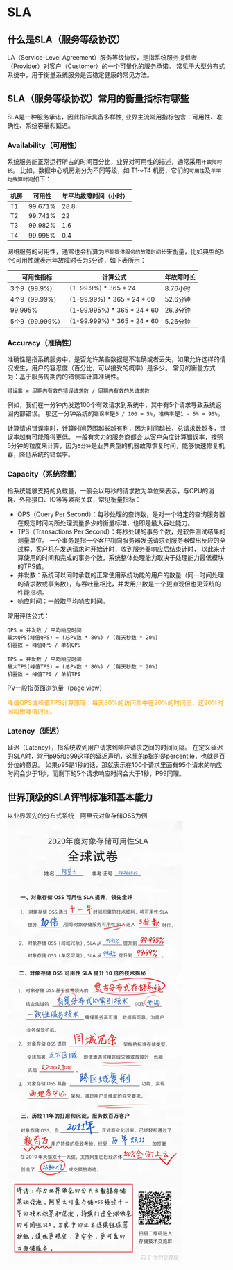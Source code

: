 # SLA

## 什么是SLA（服务等级协议）

LA（Service-Level Agreement）服务等级协议，是指系统服务提供者（Provider）对客户（Customer）的一个可量化的服务承诺。
常见于大型分布式系统中，用于衡量系统服务是否稳定健康的常见方法。

## SLA（服务等级协议）常用的衡量指标有哪些

SLA是一种服务承诺，因此指标具备多样性, 业界主流常用指标包含：可用性、准确性、系统容量和延迟。

### Availability（可用性）

系统服务能正常运行所占的时间百分比，业界对可用性的描述，通常采用`年故障时长`。
比如，数据中心机房划分为不同等级，如 T1～T4 机房，它们的`可用性`及`年平均故障时间`如下：

| 机房  | 可用性     | 年平均故障时间（小时） |
|-----|---------|-------------|
| T1  | 99.671% | 28.8        |
| T2  | 99.741% | 22          |
| T3  | 99.982% | 1.6         |
| T4  | 99.995% | 0.4         |

网络服务的可用性，通常也会折算为`不能提供服务的故障时间长`来衡量，比如典型的`5个9`可用性就表示年故障时长为`5`分钟，如下表所示：

| 可用性指标        | 计算公式                        | 年故障时长  |
|--------------|-----------------------------|--------|
| 3个9（99.9%）   | (1-99.9%) * 365 * 24        | 8.76小时 |
| 4个9（99.99%）  | (1-99.99%) * 365 * 24  * 60 | 52.6分钟 |
| 99.995%      | (1-99.995%) * 365 * 24 * 60 | 26.3分钟 |
| 5个9（99.999%） | (1-99.999%) * 365 * 24 * 60 | 5.26分钟 |

### Accuracy（准确性）

准确性是指系统服务中，是否允许某些数据是不准确或者丢失，如果允许这样的情况发生，用户的容忍度（百分比，可以接受的概率）是多少。
常见的衡量方式为：基于服务周期内的错误率计算准确性。

~~~
错误率 = 周期内有效的错误请求数 / 周期内有效的总请求数
~~~

例如，我们在一分钟内发送100个有效请求到系统中，其中有5个请求导致系统返回内部错误。
那这一分钟系统的`错误率`是`5 / 100 = 5%`，`准确率`是`1 - 5% = 95%`。

计算请求错误率时，计算时间范围越长越有利，因为时间越长，总请求数越多，错误率越有可能降得更低。
一般有实力的服务商都会 从客户角度计算错误率，按照5分钟的粒度来计算，因为`5分钟`是业界典型的机器故障恢复时间，能够快速修复机器，降低系统的错误率。

### Capacity（系统容量）

指系统能够支持的负载量，一般会以每秒的请求数为单位来表示，与CPU的消耗、外部接口、IO等等紧密关联，常见衡量指标：

* QPS（Query Per Second）：每秒处理的查询数，是对一个特定的查询服务器在规定时间内所处理流量多少的衡量标准，也即是最大吞吐能力。
* TPS（Transactions Per Second）：每秒处理的事务个数，是软件测试结果的测量单位。
  一个事务是指一个客户机向服务器发送请求到服务器做出反应的全过程，客户机在发送请求时开始计时，收到服务器响应后结束计时，
  以此来计算使用的时间和完成的事务个数，系统整体处理能力取决于处理能力最低模块的TPS值。
* 并发数：系统可以同时承载的正常使用系统功能的用户的数量（同一时间处理的请求数或事务数），与吞吐量相比，并发用户数是一个更直观但也更笼统的性能指标。
* 响应时间：一般取平均响应时间。

常用评估公式：

~~~
QPS = 并发数 / 平均响应时间
最大QPS(峰值QPS) = (总PV数 * 80%) / (每天秒数 * 20%)
机器数 = 峰值QPS / 单机QPS

TPS = 并发数 / 平均响应时间
最大TPS(峰值TPS) = (总PV数 * 80%) / (每天秒数 * 20%)
机器数 = 峰值TPS / 单机TPS
~~~

PV一般指页面浏览量（page view）

<span style="color:orange; ">峰值QPS或峰值TPS计算原理：每天80%的访问集中在20%的时间里，这20%时间叫做峰值时间。</span>

### Latency（延迟）

延迟（Latency），指系统收到用户请求到响应请求之间的时间间隔。
在定义延迟的SLA时，常用p95和p99这样的延迟声明，这里的p指的是percentile，也就是百分位的意思。
如果p95是1秒的话，那就表示在100个请求里面有95个请求的响应时间会少于1秒，而剩下的5个请求响应时间会大于1秒，P99同理。

## 世界顶级的SLA评判标准和基本能力

以业界领先的分布式系统 - 阿里云对象存储OSS为例
![](images/sla-ali.png)

